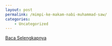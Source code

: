 ```yaml
---
layout: post
permalink: /mimpi-ke-makam-nabi-muhammad-saw/
categories:
    - Uncategorized
---
```


[Baca Selengkapnya](/09)